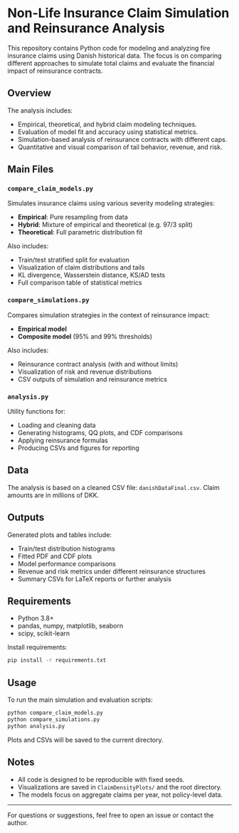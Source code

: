 # Non-Life Insurance Claim Simulation and Reinsurance Analysis

This repository contains Python code for modeling and analyzing fire insurance claims using Danish historical data. The focus is on comparing different approaches to simulate total claims and evaluate the financial impact of reinsurance contracts.

## Overview

The analysis includes:

* Empirical, theoretical, and hybrid claim modeling techniques.
* Evaluation of model fit and accuracy using statistical metrics.
* Simulation-based analysis of reinsurance contracts with different caps.
* Quantitative and visual comparison of tail behavior, revenue, and risk.

## Main Files

### `compare_claim_models.py`

Simulates insurance claims using various severity modeling strategies:

* **Empirical**: Pure resampling from data
* **Hybrid**: Mixture of empirical and theoretical (e.g. 97/3 split)
* **Theoretical**: Full parametric distribution fit

Also includes:

* Train/test stratified split for evaluation
* Visualization of claim distributions and tails
* KL divergence, Wasserstein distance, KS/AD tests
* Full comparison table of statistical metrics

### `compare_simulations.py`

Compares simulation strategies in the context of reinsurance impact:

* **Empirical model**
* **Composite model** (95% and 99% thresholds)

Also includes:

* Reinsurance contract analysis (with and without limits)
* Visualization of risk and revenue distributions
* CSV outputs of simulation and reinsurance metrics

### `analysis.py`

Utility functions for:

* Loading and cleaning data
* Generating histograms, QQ plots, and CDF comparisons
* Applying reinsurance formulas
* Producing CSVs and figures for reporting

## Data

The analysis is based on a cleaned CSV file: `danishDataFinal.csv`. Claim amounts are in millions of DKK.

## Outputs

Generated plots and tables include:

* Train/test distribution histograms
* Fitted PDF and CDF plots
* Model performance comparisons
* Revenue and risk metrics under different reinsurance structures
* Summary CSVs for LaTeX reports or further analysis

## Requirements

* Python 3.8+
* pandas, numpy, matplotlib, seaborn
* scipy, scikit-learn

Install requirements:

```bash
pip install -r requirements.txt
```

## Usage

To run the main simulation and evaluation scripts:

```bash
python compare_claim_models.py
python compare_simulations.py
python analysis.py
```

Plots and CSVs will be saved to the current directory.

## Notes

* All code is designed to be reproducible with fixed seeds.
* Visualizations are saved in `ClaimDensityPlots/` and the root directory.
* The models focus on aggregate claims per year, not policy-level data.

---

For questions or suggestions, feel free to open an issue or contact the author.
